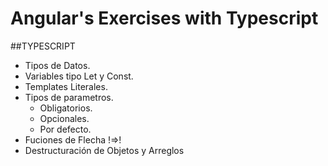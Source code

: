 # Angular's Exercises with Typescript

##TYPESCRIPT

- Tipos de Datos.
- Variables tipo Let y Const.
- Templates Literales.
- Tipos de parametros.
  * Obligatorios.
  * Opcionales.
  * Por defecto.
- Fuciones de Flecha !=>!
- Destructuración de Objetos y Arreglos
  
